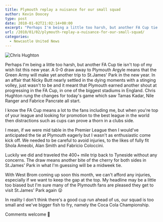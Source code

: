 ```yaml
---
title: Plymouth replay a nuisance for our small squad
author: Kevin Doocey
type: post
date: 2010-01-02T21:02:14+00:00
excerpt: "Perhaps I'm being a little too harsh, but another FA Cup tie isn't.."
url: /2010/01/02/plymouth-replay-a-nuisance-for-our-small-squad/
categories:
  - Newcastle United News
---
```


![Chris Hughton](https://static.guim.co.uk/sys-images/Football/Pix/pictures/2009/3/25/1237995970848/Chris-Hughton-001.jpg)

Perhaps I'm being a little too harsh, but another FA Cup tie isn't top of my wish list this new year. A 0-0 draw away to Plymouth Argyle means that the Green Army will make yet another trip to St.James' Park in the new year. In an affair that Nicky Butt nearly settled in the dying moments with a stinging volley, just wasn't to be and it meant that Plymouth earned another shout  at progressing in the FA Cup, in one of the biggest stadiums in England. Chris Hughton rung the changes for today's game which saw Tamas Kadar, Nile Ranger and Fabrice Pancrate all start.

I know the FA Cup means a lot to the fans including me, but when you're top of your league and looking for promotion to the best league in the world then distractions such as cups can prove a thorn in a clubs side.

I mean, if we were mid table in the Premier League then I would've anticipated the tie at Plymouth eagerly but I wasn't as enthusiastic come kick off. We needed to be careful to avoid injuries, to the likes of fully fit Shola Ameobi, Alan Smith and Fabricio Coloccini.

Luckily we did and traveled the 400+ mile trip back to Tyneside without any concerns. The draw means another bite of the cherry for both sides in St.James' Park in what I'm guessing will be a midweek tie.

With West Brom coming up soon this month, we can't afford any injuries, especially if we want to keep the gap at the top. My headline may be a little too biased but I'm sure many of the Plymouth fans are pleased they get to visit St.James' Park again 😛

In reality I don't think there's a good cup run ahead of us, our squad is too small and we've bigger fish to fry, namely the Coca Cola Championship.

Comments welcome 🙂
